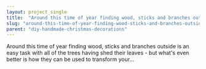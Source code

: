 ```yaml
---
layout: project_single
title:  "Around this time of year finding wood, sticks and branches outside is an easy task with all of the trees having shed their leaves - but what's even better is how they can be used to transform your..."
slug: "around-this-time-of-year-finding-wood-sticks-and-branches-outside-is-an-easy-task"
parent: "diy-handmade-christmas-decorations"
---
```

Around this time of year finding wood, sticks and branches outside is an easy task with all of the trees having shed their leaves - but what's even better is how they can be used to transform your...